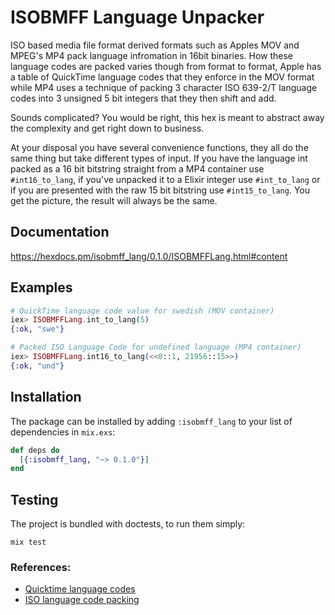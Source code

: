 # ISOBMFF Language Unpacker
ISO based media file format derived formats such as Apples MOV and MPEG's MP4 pack language infromation in 16bit binaries.
How these language codes are packed varies though from format to format, Apple has a table of QuickTime language codes that
they enforce in the MOV format while MP4 uses a technique of packing 3 character ISO 639-2/T language codes into 3 unsigned
5 bit integers that they then shift and add.

Sounds complicated? You would be right, this hex is meant to abstract away the complexity and get right down to business.

At your disposal you have several convenience functions, they all do the same thing but take different types of input.
If you have the language int packed as a 16 bit bitstring straight from a MP4 container use `#int16_to_lang`, if you've unpacked
it to a Elixir integer use `#int_to_lang` or if you are presented with the raw 15 bit bitstring use `#int15_to_lang`.
You get the picture, the result will always be the same.


## Documentation
https://hexdocs.pm/isobmff_lang/0.1.0/ISOBMFFLang.html#content

## Examples
```elixir
# QuickTime language code value for swedish (MOV container)
iex> ISOBMFFLang.int_to_lang(5)
{:ok, "swe"}

# Packed ISO Language Code for undefined language (MP4 container)
iex> ISOBMFFLang.int16_to_lang(<<0::1, 21956::15>>)
{:ok, "und"}
```

## Installation

The package can be installed by adding `:isobmff_lang` to your list of dependencies in `mix.exs`:

```elixir
def deps do
  [{:isobmff_lang, "~> 0.1.0"}]
end
```

## Testing

The project is bundled with doctests, to run them simply:

```
mix test
```

### References:
- [Quicktime language codes](https://developer.apple.com/library/content/documentation/QuickTime/QTFF/QTFFChap4/qtff4.html#//apple_ref/doc/uid/TP40000939-CH206-34353)
- [ISO language code packing](https://developer.apple.com/library/content/documentation/QuickTime/QTFF/QTFFChap4/qtff4.html#//apple_ref/doc/uid/TP40000939-CH206-35133)
